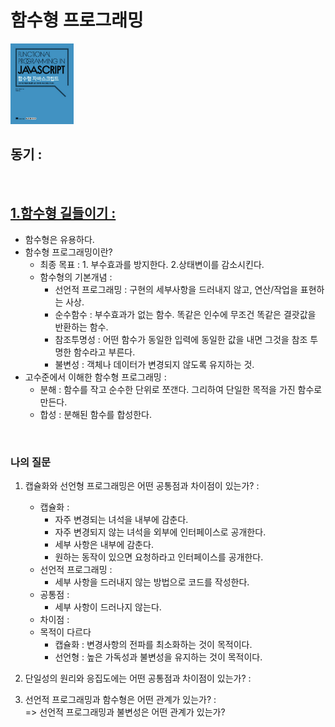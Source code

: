 # 함수형 프로그래밍

<img src="./img/functionaljavascript.png" width="20%" />

## 동기 :

<br>

## [1.함수형 길들이기 :](https://github.com/noy3928/TIL/blob/main/Books/FunctionalJavascript/1.%ED%95%A8%EC%88%98%ED%98%95%EA%B8%B8%EB%93%A4%EC%9D%B4%EA%B8%B0.md)

- 함수형은 유용하다.
- 함수형 프로그래밍이란?
  - 최종 목표 : 1. 부수효과를 방지한다. 2.상태변이를 감소시킨다.
  - 함수형의 기본개념 :
    - 선언적 프로그래밍 : 구현의 세부사항을 드러내지 않고, 연산/작업을 표현하는 사상.
    - 순수함수 : 부수효과가 없는 함수. 똑같은 인수에 무조건 똑같은 결괏값을 반환하는 함수.
    - 참조투명성 : 어떤 함수가 동일한 입력에 동일한 값을 내면 그것을 참조 투명한 함수라고 부른다.
    - 불변성 : 객체나 데이터가 변경되지 않도록 유지하는 것.
- 고수준에서 이해한 함수형 프로그래밍 :
  - 분해 : 함수를 작고 순수한 단위로 쪼갠다. 그리하여 단일한 목적을 가진 함수로 만든다.
  - 합성 : 분해된 함수를 합성한다.

<br>

### 나의 질문

1. 캡슐화와 선언형 프로그래밍은 어떤 공통점과 차이점이 있는가? :

   - 캡슐화 :
     - 자주 변경되는 녀석을 내부에 감춘다.
     - 자주 변경되지 않는 녀석을 외부에 인터페이스로 공개한다.
     - 세부 사항은 내부에 감춘다.
     - 원하는 동작이 있으면 요청하라고 인터페이스를 공개한다.
   - 선언적 프로그래밍 :
     - 세부 사항을 드러내지 않는 방법으로 코드를 작성한다.
   - 공통점 :
     - 세부 사항이 드러나지 않는다.
   - 차이점 :
   - 목적이 다르다
     - 캡슐화 : 변경사항의 전파를 최소화하는 것이 목적이다.
     - 선언형 : 높은 가독성과 불변성을 유지하는 것이 목적이다.

2. 단일성의 원리와 응집도에는 어떤 공통점과 차이점이 있는가? :

3. 선언적 프로그래밍과 함수형은 어떤 관계가 있는가? :  
   => 선언적 프로그래밍과 불변성은 어떤 관계가 있는가?

